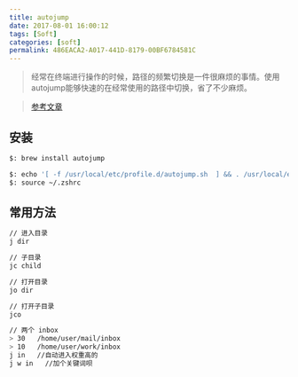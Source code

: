 ```yaml
---
title: autojump
date: 2017-08-01 16:00:12
tags: [Soft]
categories: [soft]
permalink: 486EACA2-A017-441D-8179-00BF6784581C
---
```


> 经常在终端进行操作的时候，路径的频繁切换是一件很麻烦的事情。使用autojump能够快速的在经常使用的路径中切换，省了不少麻烦。

> [参考文章](http://www.jianshu.com/p/23aeb7c4d89b)

## 安装

``` bash
$: brew install autojump
```

``` bash
$: echo '[ -f /usr/local/etc/profile.d/autojump.sh  ] && . /usr/local/etc/profile.d/autojump.sh' >> .zshrc
$: source ~/.zshrc
```

## 常用方法

``` bash
// 进入目录
j dir

// 子目录
jc child

// 打开目录
jo dir

// 打开子目录
jco

// 两个 inbox
> 30   /home/user/mail/inbox
> 10   /home/user/work/inbox
j in   //自动进入权重高的
j w in   //加个关键词呗
```
